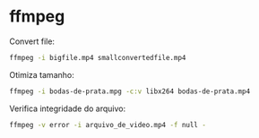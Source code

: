 # ffmpeg

Convert file:

```bash
ffmpeg -i bigfile.mp4 smallconvertedfile.mp4
```

Otimiza tamanho:

```bash
ffmpeg -i bodas-de-prata.mpg -c:v libx264 bodas-de-prata.mp4
```

Verifica integridade do arquivo:

```bash
ffmpeg -v error -i arquivo_de_video.mp4 -f null -
```
